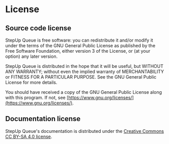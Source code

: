 # License

## Source code license

StepUp Queue is free software: you can redistribute it and/or modify it under the terms of
the GNU General Public License as published by the Free Software Foundation,
either version 3 of the License, or (at your option) any later version.

StepUp Queue is distributed in the hope that it will be useful, but WITHOUT ANY WARRANTY;
without even the implied warranty of MERCHANTABILITY or FITNESS FOR A PARTICULAR PURPOSE.
See the GNU General Public License for more details.

You should have received a copy of the GNU General Public License along with this program.
If not, see [https://www.gnu.org/licenses/](https://www.gnu.org/licenses/).

## Documentation license

StepUp Queue's documentation is distributed under the
[Creative Commons CC BY-SA 4.0 license][CCBYSA4].

[CCBYSA4]: https://creativecommons.org/licenses/by-sa/4.0/
